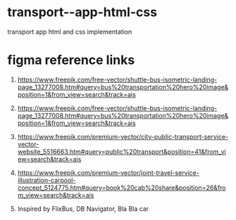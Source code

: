# transport--app-html-css
transport app html and css implementation


# figma reference links

1) https://www.freepik.com/free-vector/shuttle-bus-isometric-landing-page_13277008.htm#query=bus%20transportation%20hero%20image&position=1&from_view=search&track=ais

2) https://www.freepik.com/free-vector/shuttle-bus-isometric-landing-page_13277008.htm#query=bus%20transportation%20hero%20image&position=1&from_view=search&track=ais

3) https://www.freepik.com/premium-vector/city-public-transport-service-vector-website_5516663.htm#query=public%20transport&position=41&from_view=search&track=ais

4) https://www.freepik.com/premium-vector/joint-travel-service-illustration-carpool-concept_5124775.htm#query=book%20cab%20share&position=26&from_view=search&track=ais

5) Inspired by FlixBus, DB Navigator, Bla Bla car
